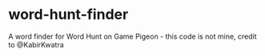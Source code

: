 # word-hunt-finder
A word finder for Word Hunt on Game Pigeon - this code is not mine, credit to @KabirKwatra
